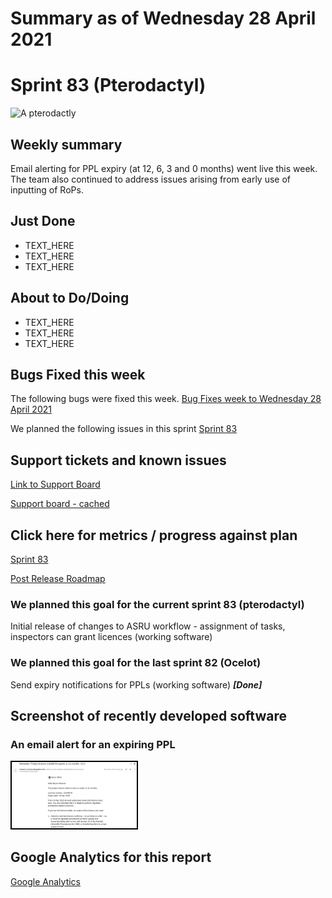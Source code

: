 # Summary as of Wednesday 28 April 2021 

# Sprint 83 (Pterodactyl)

![A pterodactly](graphs/pterodactyl.jpg)

## Weekly summary
Email alerting for PPL expiry (at 12, 6, 3 and 0 months) went live this week. The team also continued to address issues arising from early use of inputting of RoPs.

## Just Done
* TEXT_HERE
* TEXT_HERE
* TEXT_HERE

## About to Do/Doing
* TEXT_HERE
* TEXT_HERE
* TEXT_HERE

## Bugs Fixed this week
The following bugs were fixed this week.
[Bug Fixes week to Wednesday 28 April 2021](graphs/bugs28042021.png)

We planned the following issues in this sprint 
[Sprint 83](graphs/sprint28042021.png)

## Support tickets and known issues
[Link to Support Board](https://collaboration.homeoffice.gov.uk/jira/secure/RapidBoard.jspa?rapidView=1717&selectedIssue=ASSB-253)

[Support board - cached](graphs/supportBoard28042021.png)

## Click here for metrics / progress against plan
[Sprint 83](graphs/progress28042021.png)

[Post Release Roadmap](graphs/roadmap28042021.png)

### We planned this goal for the current sprint 83 (pterodactyl)
Initial release of changes to ASRU workflow - assignment of tasks, inspectors can grant licences (working software)

### We planned this goal for the last sprint 82 (Ocelot)
Send expiry notifications for PPLs (working software) ***[Done]***

## Screenshot of recently developed software
### An email alert for an expiring PPL
<a href="graphs/proto1_28042021.png"><img src="graphs/proto1_28042021.png" alt="HTML5 Icon" width="200" style="border:2px solid black"></a>
<br>

## Google Analytics for this report
[Google Analytics](graphs/GA28042021.png)

